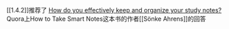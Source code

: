 [[1.4.2]]推荐了
[How do you effectively keep and organize your study notes?](https://www.quora.com/How-do-you-effectively-keep-and-organize-your-study-notes/answer/S%C3%B6nke-Ahrens?ch=10&share=115486bd&srid=uJBsW)  Quora上How to Take Smart Notes这本书的作者[[Sönke Ahrens]]的回答
